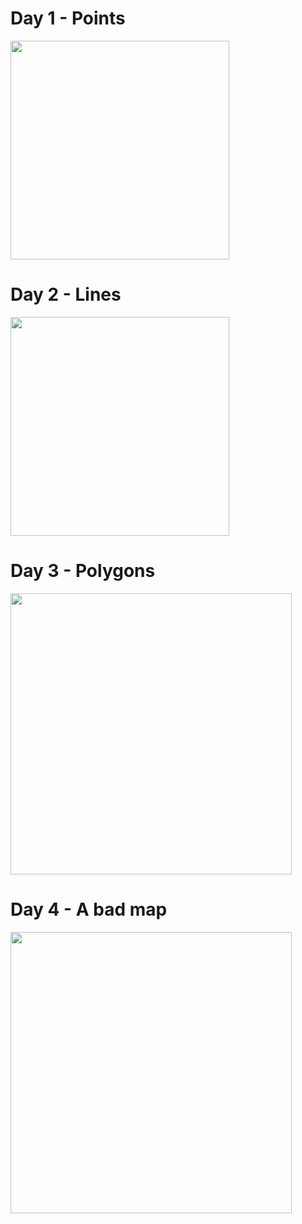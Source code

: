# Day 1 - Points

<img src="https://github.com/Lisa-Ho/30-day-map-challenge/assets/50448656/a7ddda02-6f3e-40f2-ab6b-28ca4a63f0ee" width="350">


# Day 2 - Lines

<img src="https://github.com/Lisa-Ho/30-day-map-challenge/assets/50448656/443c6cce-66f8-48bd-acfa-2dd2657a850c" width="350">

# Day 3 - Polygons

<img src="https://github.com/Lisa-Ho/30-day-map-challenge/assets/50448656/c91129ce-74f4-4c3e-8c5d-e64a3abe587e" width="450">

# Day 4 - A bad map

<img src="https://github.com/Lisa-Ho/30-day-map-challenge/assets/50448656/a5c9acad-7e41-4213-a9ec-b55655937fe3" width="450">
